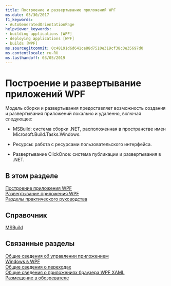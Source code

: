 ```yaml
---
title: Построение и развертывание приложений WPF
ms.date: 03/30/2017
f1_keywords:
- AutoGeneratedOrientationPage
helpviewer_keywords:
- building applications [WPF]
- deploying applications [WPF]
- builds [WPF]
ms.sourcegitcommit: 0c48191d6d641ce88d7510e319cf38c0e35697d0
ms.contentlocale: ru-RU
ms.lasthandoff: 03/05/2019
---
```


# <a name="building-and-deploying-wpf-applications"></a>Построение и развертывание приложений WPF

Модель сборки и развертывания предоставляет возможность создания и развертывания приложений локально и удаленно, включая следующее:  
  
-   MSBuild: система сборки .NET, расположенная в пространстве имен Microsoft.Build.Tasks.Windows.  
  
-   Ресурсы: работа с ресурсами пользовательского интерфейса.  
  
-   Развертывание ClickOnce: система публикации и развертывания в .NET.  
  
## <a name="in-this-section"></a>В этом разделе  
 [Построение приложения WPF](building-a-wpf-application-wpf.md)  
 [Развертывание приложения WPF](deploying-a-wpf-application-wpf.md)  
 [Разделы практического руководства](build-and-deploy-how-to-topics.md)  
  
## <a name="reference"></a>Справочник  
 [MSBuild](https://docs.microsoft.com/visualstudio/msbuild/msbuild-reference)
  
## <a name="related-sections"></a>Связанные разделы  
 [Общие сведения об управлении приложением](application-management-overview.md)  
 [Windows в WPF](windows-in-wpf-applications.md)  
 [Общие сведения о переходах](navigation-overview.md)  
 [Общие сведения о приложениях браузера WPF XAML](wpf-xaml-browser-applications-overview.md)  
 [Размещение в обозревателе](hosting-wpf-applications.md)
